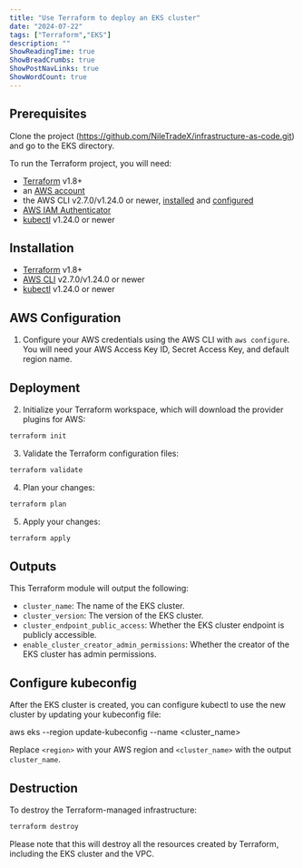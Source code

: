 ```yaml
---
title: "Use Terraform to deploy an EKS cluster"
date: "2024-07-22"
tags: ["Terraform","EKS"]
description: ""
ShowReadingTime: true
ShowBreadCrumbs: true
ShowPostNavLinks: true
ShowWordCount: true
---
```


## Prerequisites

Clone the project (https://github.com/NileTradeX/infrastructure-as-code.git) and go to the EKS directory.

To run the Terraform project, you will need:

- [Terraform](https://developer.hashicorp.com/terraform/install) v1.8+
- an [AWS account](https://portal.aws.amazon.com/billing/signup?nc2=h_ct&src=default&redirect_url=https%3A%2F%2Faws.amazon.com%2Fregistration-confirmation#/start)
- the AWS CLI v2.7.0/v1.24.0 or newer, [installed](https://docs.aws.amazon.com/cli/latest/userguide/getting-started-install.html) and [configured](https://docs.aws.amazon.com/cli/latest/userguide/cli-chap-configure.html)
- [AWS IAM Authenticator](https://docs.aws.amazon.com/eks/latest/userguide/install-aws-iam-authenticator.html)
- [kubectl](https://kubernetes.io/docs/tasks/tools/) v1.24.0 or newer

## Installation

- [Terraform](https://developer.hashicorp.com/terraform/install) v1.8+
- [AWS CLI](https://docs.aws.amazon.com/cli/latest/userguide/getting-started-install.html) v2.7.0/v1.24.0 or newer
- [kubectl](https://kubernetes.io/docs/tasks/tools/install-kubectl/) v1.24.0 or newer

## AWS Configuration

1. Configure your AWS credentials using the AWS CLI with `aws configure`. You will need your AWS Access Key ID, Secret Access Key, and default region name.

## Deployment

2. Initialize your Terraform workspace, which will download the provider plugins for AWS:
````sh
terraform init
````
3. Validate the Terraform configuration files:
````sh
terraform validate
````
4. Plan your changes:
````sh
terraform plan
````
5. Apply your changes:
````sh
terraform apply
````
## Outputs

This Terraform module will output the following:

- `cluster_name`: The name of the EKS cluster.
- `cluster_version`: The version of the EKS cluster.
- `cluster_endpoint_public_access`: Whether the EKS cluster endpoint is publicly accessible.
- `enable_cluster_creator_admin_permissions`: Whether the creator of the EKS cluster has admin permissions.

## Configure kubeconfig

After the EKS cluster is created, you can configure kubectl to use the new cluster by updating your kubeconfig file:

aws eks --region <region> update-kubeconfig --name <cluster_name>

Replace `<region>` with your AWS region and `<cluster_name>` with the output `cluster_name`.

## Destruction

To destroy the Terraform-managed infrastructure:
````sh
terraform destroy
````
Please note that this will destroy all the resources created by Terraform, including the EKS cluster and the VPC.